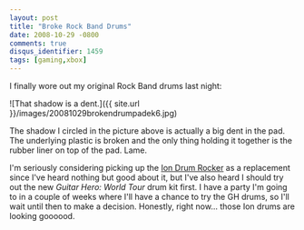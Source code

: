 ```yaml
---
layout: post
title: "Broke Rock Band Drums"
date: 2008-10-29 -0800
comments: true
disqus_identifier: 1459
tags: [gaming,xbox]
---
```

I finally wore out my original Rock Band drums last night:

![That shadow is a
dent.]({{ site.url }}/images/20081029brokendrumpadek6.jpg)

The shadow I circled in the picture above is actually a big dent in the
pad. The underlying plastic is broken and the only thing holding it
together is the rubber liner on top of the pad. Lame.

I'm seriously considering picking up the [Ion Drum
Rocker](http://www.amazon.com/gp/product/B001GNMPLC?ie=UTF8&tag=mhsvortex&linkCode=as2&camp=1789&creative=390957&creativeASIN=B001GNMPLC)
as a replacement since I've heard nothing but good about it, but I've
also heard I should try out the new *Guitar Hero: World Tour* drum kit
first. I have a party I'm going to in a couple of weeks where I'll have
a chance to try the GH drums, so I'll wait until then to make a
decision. Honestly, right now... those Ion drums are looking goooood.
